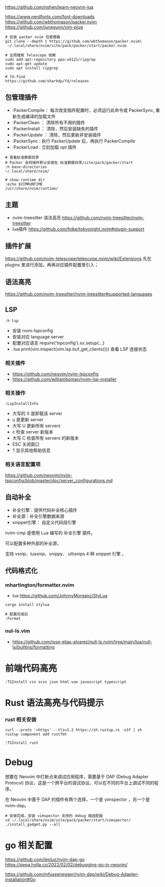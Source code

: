 
https://github.com/nshen/learn-neovim-lua

https://www.nerdfonts.com/font-downloads
https://github.com/wbthomason/packer.nvim
https://github.com/junegunn/vim-plug

```shell
# 安装 packer nvim 包管理器
git clone --depth 1 https://github.com/wbthomason/packer.nvim\
 ~/.local/share/nvim/site/pack/packer/start/packer.nvim

# 全局搜索 Telescope 依赖
sudo add-apt-repository ppa:x4121/ripgrep
sudo apt-get update
sudo apt install ripgrep

# fd-find
https://github.com/sharkdp/fd/releases

```

## 包管理插件
- :PackerCompile： 每次改变插件配置时，必须运行此命令或 PackerSync, 重新生成编译的加载文件
- :PackerClean ： 清除所有不用的插件
- :PackerInstall ： 清除，然后安装缺失的插件
- :PackerUpdate ： 清除，然后更新并安装插件
- :PackerSync : 执行 PackerUpdate 后，再执行 PackerCompile
- :PackerLoad : 立刻加载 opt 插件


```shell
# 查看标准数据目录
# Packer 会将插件默认安装在 标准数据目录/site/pack/packer/start
:h base-directories
~/.local/share/nvim/

# show runtime dir
:echo $VIMRUNTIME
/usr/share/nvim/runtime/

```


## 主题
- nvim-treesitter 语法高亮 https://github.com/nvim-treesitter/nvim-treesitter
- lua插件 https://github.com/folke/tokyonight.nvim#plugin-support


## 插件扩展
https://github.com/nvim-telescope/telescope.nvim/wiki/Extensions
先在 plugins 里进行添加，再再对应插件配置里引入；


## 语法高亮
https://github.com/nvim-treesitter/nvim-treesitter#supported-languages

## LSP
```shell
:h lsp
```
- 安装 nvim-lspconfig
- 安装对应 language server
- 配置对应语言 require('lspconfig').xx.setup{…}
- :lua print(vim.inspect(vim.lsp.buf_get_clients())) 查看 LSP 连接状态

### 相关插件
- https://github.com/neovim/nvim-lspconfig
- https://github.com/williamboman/nvim-lsp-installer

### 相关操作
```shell
:LspInstallInfo
```
- 大写的 X 是卸载该 server
- u 是更新 server
- 大写 U 更新所有 servers
- c 检查 server 新版本
- 大写 C 检查所有 servers 的新版本
- ESC 关闭窗口
- ? 显示其他帮助信息

### 相关语言配置项
https://github.com/neovim/nvim-lspconfig/blob/master/doc/server_configurations.md

## 自动补全
- 补全引擎：提供代码补全核心插件
- 补全源：补全引擎数据来源
- snippet引擎： 自定义代码段引擎

nvim-cmp 是使用 Lua 编写的 补全引擎 插件。

可以配置多种外部的补全源，

支持 vsnip、luasnip、snippy、 ultisnips 4 种 snippet 引擎 。



## 代码格式化

### mhartington/formatter.nvim

- lua https://github.com/JohnnyMorganz/StyLua

```shell
cargo install stylua

# 配置完成后
:Format
```
### nul-ls.vim
- https://github.com/jose-elias-alvarez/null-ls.nvim/tree/main/lua/null-ls/builtins/formatting

# 前端代码高亮
```shell
:TSInstall css scss json html vue javascript typescript
```

# Rust 语法高亮与代码提示

### rust 相关安装
```shell
curl --proto '=https' --tlsv1.2 https://sh.rustup.rs -sSf | sh
rustup component add rustfmt

```


```shell
:TSInstall rust
```

# Debug

想要在 Neovim 中打断点来调试应用程序，需要基于 DAP (Debug Adapter Protocol) 协议，这是一个跨平台的调试协议，可以在不同的平台上调试不同的程序。

在 Neovim 中基于 DAP 的插件有两个选择，一个是 vimspector ，另一个是 nvim-dap。

```shell
# 安装完成，安装 vimspector 支持的 debug 端适配器
cd ~/.local/share/nvim/site/pack/packer/start/vimspector/
./install_gadget.py --all
```

# go 相关配置

https://github.com/leoluz/nvim-dap-go
https://pepa.holla.cz/2022/02/02/debugging-go-in-neovim/

https://github.com/mfussenegger/nvim-dap/wiki/Debug-Adapter-installation#Go